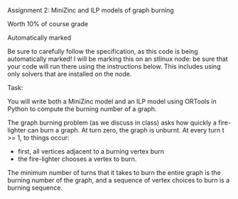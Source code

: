 Assignment 2: MiniZinc and ILP models of graph burning

Worth 10% of course grade

Automatically marked

Be sure to carefully follow the specification, as this code is being automatically marked!
I will be marking this on an stlinux node: be sure that your code will run there using the instructions below. This includes using only solvers that are installed on the node. 

Task: 

You will write both a MiniZinc model and an ILP model using ORTools in Python to compute the burning number of a graph.  

The graph burning problem (as we discuss in class) asks how quickly a fire-lighter can burn a graph.  At turn zero, the graph is unburnt.  At every turn t >= 1, to things occur:
- first, all vertices adjacent to a burning vertex burn
- the fire-lighter chooses a vertex to burn.  

The minimum number of turns that it takes to burn the entire graph is the burning number of the graph, and a sequence of vertex choices to burn is a burning sequence.  




